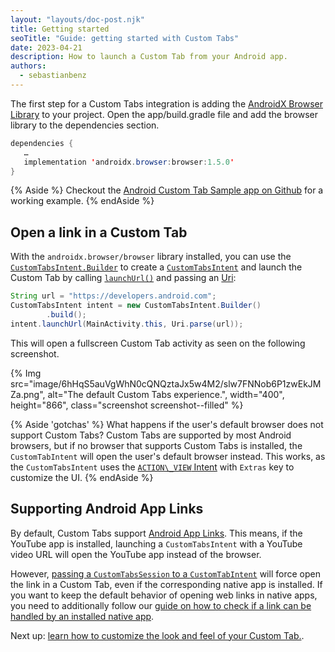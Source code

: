 ```yaml
---
layout: "layouts/doc-post.njk"
title: Getting started 
seoTitle: "Guide: getting started with Custom Tabs"
date: 2023-04-21
description: How to launch a Custom Tab from your Android app.
authors:
  - sebastianbenz
---
```


The first step for a Custom Tabs integration is adding the [AndroidX Browser Library](https://developer.android.com/jetpack/androidx/releases/browser#declaring_dependencies) to your project. Open the app/build.gradle file and add the browser library to the dependencies section.

```java
dependencies {
   …
   implementation 'androidx.browser:browser:1.5.0'
}
```

{% Aside %}
Checkout the [Android Custom Tab Sample app on Github](https://github.com/GoogleChrome/android-browser-helper/tree/dc788207822576f6c867ff28d470ec51ad06d178/demos/custom-tabs-example-app) for a working example.
{% endAside %}

## Open a link in a Custom Tab

With the `androidx.browser/browser` library  installed, you can use the [`CustomTabsIntent.Builder`](https://developer.android.com/reference/androidx/browser/customtabs/CustomTabsIntent.Builder) to create a [`CustomTabsIntent`](https://developer.android.com/reference/androidx/browser/customtabs/CustomTabsIntent) and launch the Custom Tab by calling [`launchUrl()`](https://developer.android.com/reference/androidx/browser/customtabs/CustomTabsIntent#launchUrl(android.content.Context,android.net.Uri)) and passing an [Uri](https://developer.android.com/reference/android/net/Uri):

```java
String url = "https://developers.android.com";
CustomTabsIntent intent = new CustomTabsIntent.Builder()
        .build();
intent.launchUrl(MainActivity.this, Uri.parse(url));
```

This will open a fullscreen Custom Tab activity as seen on the following screenshot.

{% Img src="image/6hHqS5auVgWhN0cQNQztaJx5w4M2/slw7FNNob6P1zwEkJMZa.png", alt="The default Custom Tabs experience.", width="400", height="866", class="screenshot screenshot--filled" %}

{% Aside 'gotchas' %}
What happens if the user's default browser does not support Custom Tabs? Custom Tabs are supported by most Android browsers, but if no browser that supports Custom Tabs is installed, the `CustomTabIntent` will open the user's default browser instead. This works, as the `CustomTabsIntent` uses the [`ACTION\_VIEW` Intent](https://developer.android.com/reference/android/content/Intent#ACTION_VIEW) with `Extras` key to customize the UI.
{% endAside %}

## Supporting Android App Links 

By default, Custom Tabs support [Android App Links](https://developer.android.com/training/app-links/verify-android-applinks). This means, if the YouTube app is installed, launching a `CustomTabsIntent` with a YouTube video URL will open the YouTube app instead of the browser.

However, [passing a `CustomTabsSession` to a `CustomTabIntent`](/docs/android/custom-tabs/guide-warmup-prefetch/) will force open the link in a Custom Tab, even if the corresponding native app is installed. If you want to keep the default behavior of opening web links in native apps, you need to additionally follow our [guide on how to check if a link can be handled by an installed native app](/docs/android/custom-tabs/howto-custom-tab-native-apps/).

Next up: [learn how to customize the look and feel of your Custom Tab.](/docs/android/custom-tabs/guide-ui-customization/).

